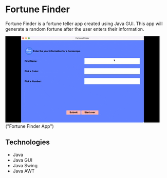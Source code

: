 # Fortune Finder <br />

Fortune Finder is a fortune teller app created using Java GUI. This app will generate a random fortune after the user enters their information.

![Fortune Finder App](fortune.gif) ("Fortune Finder App") <br />

## <a name="technologies"></a> Technologies
* Java
* Java GUI
* Java Swing
* Java AWT
